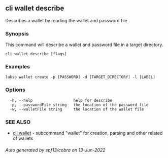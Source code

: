 ## cli wallet describe

Describes a wallet by reading the wallet and  password file 

### Synopsis

This command will describe a wallet and password file in a target directory.

```
cli wallet describe [flags]
```

### Examples

```
lukso wallet create -p [PASSWORD] -d [TARGET_DIRECTORY] -l [LABEL]
```

### Options

```
  -h, --help                  help for describe
  -p, --passwordFile string   the location of the password file
  -w, --walletFile string     the location of the wallet file
```

### SEE ALSO

* [cli wallet](cli_wallet.md)	 - subcommand "wallet" for creation, parsing and other related of wallets

###### Auto generated by spf13/cobra on 13-Jun-2022
